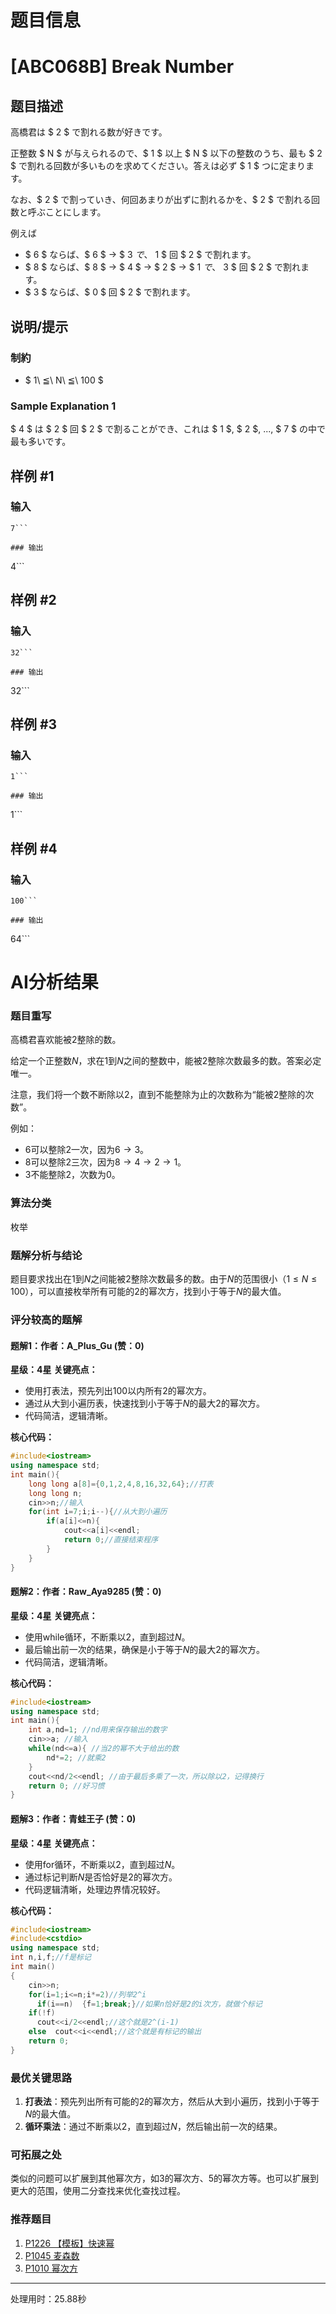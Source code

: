# 题目信息

# [ABC068B] Break Number

## 题目描述

[problemUrl]: https://atcoder.jp/contests/abc068/tasks/abc068_b

高橋君は $ 2 $ で割れる数が好きです。

正整数 $ N $ が与えられるので、$ 1 $ 以上 $ N $ 以下の整数のうち、最も $ 2 $ で割れる回数が多いものを求めてください。答えは必ず $ 1 $ つに定まります。

なお、$ 2 $ で割っていき、何回あまりが出ずに割れるかを、$ 2 $ で割れる回数と呼ぶことにします。

例えば

- $ 6 $ ならば、$ 6 $ -&gt; $ 3 $で、$ 1 $ 回 $ 2 $ で割れます。
- $ 8 $ ならば、$ 8 $ -&gt; $ 4 $ -&gt; $ 2 $ -&gt; $ 1 $で、$ 3 $ 回 $ 2 $ で割れます。
- $ 3 $ ならば、$ 0 $ 回 $ 2 $ で割れます。

## 说明/提示

### 制約

- $ 1\ ≦\ N\ ≦\ 100 $

### Sample Explanation 1

$ 4 $ は $ 2 $ 回 $ 2 $ で割ることができ、これは $ 1 $, $ 2 $, ..., $ 7 $ の中で最も多いです。

## 样例 #1

### 输入

```
7```

### 输出

```
4```

## 样例 #2

### 输入

```
32```

### 输出

```
32```

## 样例 #3

### 输入

```
1```

### 输出

```
1```

## 样例 #4

### 输入

```
100```

### 输出

```
64```

# AI分析结果

### 题目重写
高橋君喜欢能被2整除的数。

给定一个正整数$N$，求在$1$到$N$之间的整数中，能被2整除次数最多的数。答案必定唯一。

注意，我们将一个数不断除以2，直到不能整除为止的次数称为“能被2整除的次数”。

例如：
- $6$可以整除2一次，因为$6 \rightarrow 3$。
- $8$可以整除2三次，因为$8 \rightarrow 4 \rightarrow 2 \rightarrow 1$。
- $3$不能整除2，次数为0。

### 算法分类
枚举

### 题解分析与结论
题目要求找出在$1$到$N$之间能被2整除次数最多的数。由于$N$的范围很小（$1 \leq N \leq 100$），可以直接枚举所有可能的2的幂次方，找到小于等于$N$的最大值。

### 评分较高的题解

#### 题解1：作者：A_Plus_Gu (赞：0)
**星级：4星**
**关键亮点：**
- 使用打表法，预先列出100以内所有2的幂次方。
- 通过从大到小遍历表，快速找到小于等于$N$的最大2的幂次方。
- 代码简洁，逻辑清晰。

**核心代码：**
```cpp
#include<iostream>
using namespace std;
int main(){
    long long a[8]={0,1,2,4,8,16,32,64};//打表
    long long n;
    cin>>n;//输入
    for(int i=7;i;i--){//从大到小遍历
        if(a[i]<=n){
            cout<<a[i]<<endl;
            return 0;//直接结束程序
        }
    }
}
```

#### 题解2：作者：Raw_Aya9285 (赞：0)
**星级：4星**
**关键亮点：**
- 使用while循环，不断乘以2，直到超过$N$。
- 最后输出前一次的结果，确保是小于等于$N$的最大2的幂次方。
- 代码简洁，逻辑清晰。

**核心代码：**
```cpp
#include<iostream>
using namespace std;
int main(){
    int a,nd=1; //nd用来保存输出的数字
    cin>>a; //输入
    while(nd<=a){ //当2的幂不大于给出的数
        nd*=2; //就乘2
    }
    cout<<nd/2<<endl; //由于最后多乘了一次，所以除以2，记得换行
    return 0; //好习惯
}
```

#### 题解3：作者：青蛙王子 (赞：0)
**星级：4星**
**关键亮点：**
- 使用for循环，不断乘以2，直到超过$N$。
- 通过标记判断$N$是否恰好是2的幂次方。
- 代码逻辑清晰，处理边界情况较好。

**核心代码：**
```cpp
#include<iostream>
#include<cstdio>
using namespace std;
int n,i,f;//f是标记
int main()
{
    cin>>n;
    for(i=1;i<=n;i*=2)//列举2^i
      if(i==n)  {f=1;break;}//如果n恰好是2的i次方，就做个标记
    if(!f)
      cout<<i/2<<endl;//这个就是2^(i-1)
    else  cout<<i<<endl;//这个就是有标记的输出
    return 0;
}
```

### 最优关键思路
1. **打表法**：预先列出所有可能的2的幂次方，然后从大到小遍历，找到小于等于$N$的最大值。
2. **循环乘法**：通过不断乘以2，直到超过$N$，然后输出前一次的结果。

### 可拓展之处
类似的问题可以扩展到其他幂次方，如3的幂次方、5的幂次方等。也可以扩展到更大的范围，使用二分查找来优化查找过程。

### 推荐题目
1. [P1226 【模板】快速幂](https://www.luogu.com.cn/problem/P1226)
2. [P1045 麦森数](https://www.luogu.com.cn/problem/P1045)
3. [P1010 幂次方](https://www.luogu.com.cn/problem/P1010)

---
处理用时：25.88秒